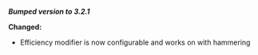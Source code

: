 ***Bumped version to 3.2.1***

**Changed:**
- Efficiency modifier is now configurable and works on with hammering